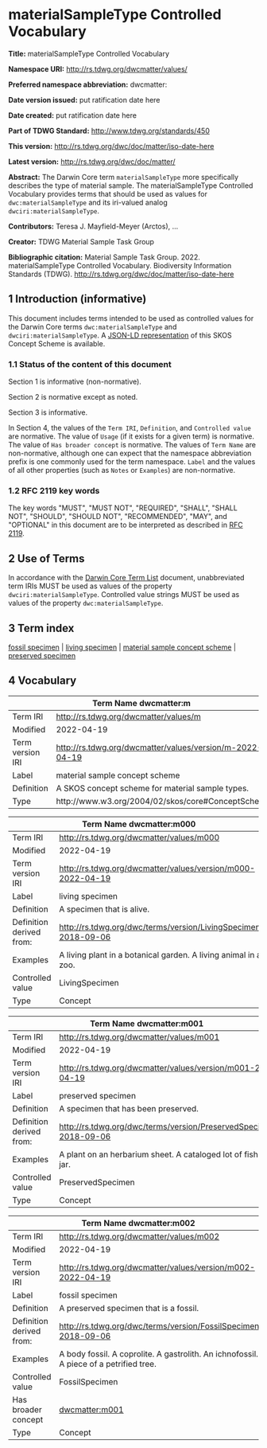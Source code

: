 # materialSampleType Controlled Vocabulary

**Title:** materialSampleType Controlled Vocabulary

**Namespace URI:** http://rs.tdwg.org/dwcmatter/values/

**Preferred namespace abbreviation:** dwcmatter:

**Date version issued:** put ratification date here

**Date created:** put ratification date here

**Part of TDWG Standard:** http://www.tdwg.org/standards/450

**This version:** http://rs.tdwg.org/dwc/doc/matter/iso-date-here

**Latest version:** http://rs.tdwg.org/dwc/doc/matter/

**Abstract:** The Darwin Core term `materialSampleType` more specifically describes the type of material sample. The materialSampleType Controlled Vocabulary provides terms that should be used as values for `dwc:materialSampleType` and its iri-valued analog `dwciri:materialSampleType`. 

**Contributors:** Teresa J. Mayfield-Meyer (Arctos), ... 

**Creator:** TDWG Material Sample Task Group

**Bibliographic citation:** Material Sample Task Group. 2022. materialSampleType Controlled Vocabulary. Biodiversity Information Standards (TDWG). <http://rs.tdwg.org/dwc/doc/matter/iso-date-here>


## 1 Introduction (informative)

This document includes terms intended to be used as controlled values for the Darwin Core terms `dwc:materialSampleType` and `dwciri:materialSampleType`. A [JSON-LD representation](https://tdwg.github.io/rs.tdwg.org/cvJson/dwcmatter.json) of this SKOS Concept Scheme is available.

### 1.1 Status of the content of this document

Section 1 is informative (non-normative).

Section 2 is normative except as noted.

Section 3 is informative.

In Section 4, the values of the `Term IRI`, `Definition`, and `Controlled value` are normative. The value of `Usage` (if it exists for a given term) is normative.  The value of `Has broader concept` is normative. The values of `Term Name` are non-normative, although one can expect that the namespace abbreviation prefix is one commonly used for the term namespace.  `Label` and the values of all other properties (such as `Notes` or `Examples`) are non-normative.

### 1.2 RFC 2119 key words
The key words "MUST", "MUST NOT", "REQUIRED", "SHALL", "SHALL NOT", "SHOULD", "SHOULD NOT", "RECOMMENDED", "MAY", and "OPTIONAL" in this document are to be interpreted as described in [RFC 2119](https://tools.ietf.org/html/rfc2119).

## 2 Use of Terms

In accordance with the [Darwin Core Term List](http://rs.tdwg.org/dwc/doc/termlist/) document, unabbreviated term IRIs MUST be used as values of the property `dwciri:materialSampleType`. Controlled value strings MUST be used as values of the property `dwc:materialSampleType`.

## 3 Term index


[fossil specimen](#dwcmatter_m002) |
[living specimen](#dwcmatter_m000) |
[material sample concept scheme](#dwcmatter_m) |
[preserved specimen](#dwcmatter_m001) 

## 4 Vocabulary
<table>
	<thead>
		<tr>
			<th colspan="2"><a id="dwcmatter_m"></a>Term Name  dwcmatter:m</th>
		</tr>
	</thead>
	<tbody>
		<tr>
			<td>Term IRI</td>
			<td><a href="http://rs.tdwg.org/dwcmatter/values/m">http://rs.tdwg.org/dwcmatter/values/m</a></td>
		</tr>
		<tr>
			<td>Modified</td>
			<td>2022-04-19</td>
		</tr>
		<tr>
			<td>Term version IRI</td>
			<td><a href="http://rs.tdwg.org/dwcmatter/values/version/m-2022-04-19">http://rs.tdwg.org/dwcmatter/values/version/m-2022-04-19</a></td>
		</tr>
		<tr>
			<td>Label</td>
			<td>material sample concept scheme</td>
		</tr>
		<tr>
			<td>Definition</td>
			<td>A SKOS concept scheme for material sample types.</td>
		</tr>
		<tr>
			<td>Type</td>
			<td>http://www.w3.org/2004/02/skos/core#ConceptScheme</td>
		</tr>
	</tbody>
</table>

<table>
	<thead>
		<tr>
			<th colspan="2"><a id="dwcmatter_m000"></a>Term Name  dwcmatter:m000</th>
		</tr>
	</thead>
	<tbody>
		<tr>
			<td>Term IRI</td>
			<td><a href="http://rs.tdwg.org/dwcmatter/values/m000">http://rs.tdwg.org/dwcmatter/values/m000</a></td>
		</tr>
		<tr>
			<td>Modified</td>
			<td>2022-04-19</td>
		</tr>
		<tr>
			<td>Term version IRI</td>
			<td><a href="http://rs.tdwg.org/dwcmatter/values/version/m000-2022-04-19">http://rs.tdwg.org/dwcmatter/values/version/m000-2022-04-19</a></td>
		</tr>
		<tr>
			<td>Label</td>
			<td>living specimen</td>
		</tr>
		<tr>
			<td>Definition</td>
			<td>A specimen that is alive.</td>
		</tr>
		<tr>
			<td>Definition derived from:</td>
			<td><a href="http://rs.tdwg.org/dwc/terms/version/LivingSpecimen-2018-09-06">http://rs.tdwg.org/dwc/terms/version/LivingSpecimen-2018-09-06</a></td>
		</tr>
		<tr>
			<td>Examples</td>
			<td>A living plant in a botanical garden. A living animal in a zoo.</td>
		</tr>
		<tr>
			<td>Controlled value</td>
			<td>LivingSpecimen</td>
		</tr>
		<tr>
			<td>Type</td>
			<td>Concept</td>
		</tr>
	</tbody>
</table>

<table>
	<thead>
		<tr>
			<th colspan="2"><a id="dwcmatter_m001"></a>Term Name  dwcmatter:m001</th>
		</tr>
	</thead>
	<tbody>
		<tr>
			<td>Term IRI</td>
			<td><a href="http://rs.tdwg.org/dwcmatter/values/m001">http://rs.tdwg.org/dwcmatter/values/m001</a></td>
		</tr>
		<tr>
			<td>Modified</td>
			<td>2022-04-19</td>
		</tr>
		<tr>
			<td>Term version IRI</td>
			<td><a href="http://rs.tdwg.org/dwcmatter/values/version/m001-2022-04-19">http://rs.tdwg.org/dwcmatter/values/version/m001-2022-04-19</a></td>
		</tr>
		<tr>
			<td>Label</td>
			<td>preserved specimen</td>
		</tr>
		<tr>
			<td>Definition</td>
			<td>A specimen that has been preserved.</td>
		</tr>
		<tr>
			<td>Definition derived from:</td>
			<td><a href="http://rs.tdwg.org/dwc/terms/version/PreservedSpecimen-2018-09-06">http://rs.tdwg.org/dwc/terms/version/PreservedSpecimen-2018-09-06</a></td>
		</tr>
		<tr>
			<td>Examples</td>
			<td>A plant on an herbarium sheet. A cataloged lot of fish in a jar.</td>
		</tr>
		<tr>
			<td>Controlled value</td>
			<td>PreservedSpecimen</td>
		</tr>
		<tr>
			<td>Type</td>
			<td>Concept</td>
		</tr>
	</tbody>
</table>

<table>
	<thead>
		<tr>
			<th colspan="2"><a id="dwcmatter_m002"></a>Term Name  dwcmatter:m002</th>
		</tr>
	</thead>
	<tbody>
		<tr>
			<td>Term IRI</td>
			<td><a href="http://rs.tdwg.org/dwcmatter/values/m002">http://rs.tdwg.org/dwcmatter/values/m002</a></td>
		</tr>
		<tr>
			<td>Modified</td>
			<td>2022-04-19</td>
		</tr>
		<tr>
			<td>Term version IRI</td>
			<td><a href="http://rs.tdwg.org/dwcmatter/values/version/m002-2022-04-19">http://rs.tdwg.org/dwcmatter/values/version/m002-2022-04-19</a></td>
		</tr>
		<tr>
			<td>Label</td>
			<td>fossil specimen</td>
		</tr>
		<tr>
			<td>Definition</td>
			<td>A preserved specimen that is a fossil.</td>
		</tr>
		<tr>
			<td>Definition derived from:</td>
			<td><a href="http://rs.tdwg.org/dwc/terms/version/FossilSpecimen-2018-09-06">http://rs.tdwg.org/dwc/terms/version/FossilSpecimen-2018-09-06</a></td>
		</tr>
		<tr>
			<td>Examples</td>
			<td>A body fossil. A coprolite. A gastrolith. An ichnofossil. A piece of a petrified tree.</td>
		</tr>
		<tr>
			<td>Controlled value</td>
			<td>FossilSpecimen</td>
		</tr>
		<tr>
			<td>Has broader concept</td>
			<td><a href="#dwcmatter_m001">dwcmatter:m001</a></td>
		</tr>
		<tr>
			<td>Type</td>
			<td>Concept</td>
		</tr>
	</tbody>
</table>


